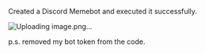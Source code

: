 Created a Discord Memebot and executed it successfully.

![Uploading image.png…]()

p.s. removed my bot token from the code.
